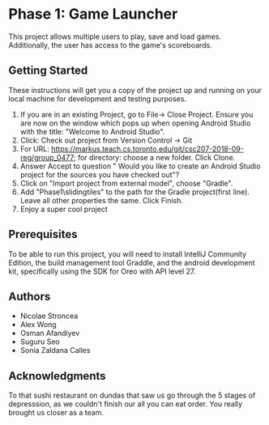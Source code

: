 # Phase 1: Game Launcher
This project allows multiple users to play, save and load games. Additionally, the user has access
to the game's scoreboards. 

## Getting Started

These instructions will get you a copy of the project up and running on your local machine for development and testing purposes. 

1. If you are in an existing Project, go to File-> Close Project. Ensure you are now on the window which pops up when opening Android Studio with the title: "Welcome to Android Studio".
2. Click: Check out project from Version Control -> Git
3. For URL:  https://markus.teach.cs.toronto.edu/git/csc207-2018-09-reg/group_0477; for directory: choose a new folder. Click Clone.
4. Answer Accept to question " Would you like to create an Android Studio project for the sources you have checked out"?
5. Click on "Import project from external model", choose "Gradle".
6. Add "Phase1\slidingtiles" to the path for the Gradle project(first line). Leave all other properties the same. Click Finish.
7. Enjoy a super cool project

## Prerequisites

To be able to run this project, you will need to install IntelliJ Community Edition, the build management tool Graddle, 
and the android development kit, specifically using the SDK for Oreo with API level 27.

## Authors

* Nicolae Stroncea
* Alex Wong
* Osman Afandiyev
* Suguru Seo
* Sonia Zaldana Calles

## Acknowledgments

To that sushi restaurant on dundas that saw us go through the 5 stages of depresssion, as we couldn't finish our all you can eat order.
You really brought us closer as a team.





